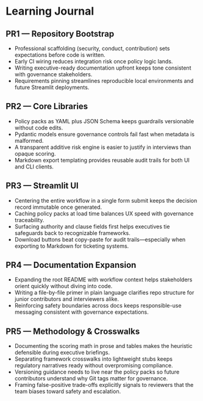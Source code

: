 # Learning Journal

## PR1 — Repository Bootstrap
- Professional scaffolding (security, conduct, contribution) sets expectations before code is written.
- Early CI wiring reduces integration risk once policy logic lands.
- Writing executive-ready documentation upfront keeps tone consistent with governance stakeholders.
- Requirements pinning streamlines reproducible local environments and future Streamlit deployments.

## PR2 — Core Libraries
- Policy packs as YAML plus JSON Schema keeps guardrails versionable without code edits.
- Pydantic models ensure governance controls fail fast when metadata is malformed.
- A transparent additive risk engine is easier to justify in interviews than opaque scoring.
- Markdown export templating provides reusable audit trails for both UI and CLI clients.

## PR3 — Streamlit UI
- Centering the entire workflow in a single form submit keeps the decision record immutable once generated.
- Caching policy packs at load time balances UX speed with governance traceability.
- Surfacing authority and clause fields first helps executives tie safeguards back to recognizable frameworks.
- Download buttons beat copy-paste for audit trails—especially when exporting to Markdown for ticketing systems.

## PR4 — Documentation Expansion
- Expanding the root README with workflow context helps stakeholders orient quickly without diving into code.
- Writing a file-by-file primer in plain language clarifies repo structure for junior contributors and interviewers alike.
- Reinforcing safety boundaries across docs keeps responsible-use messaging consistent with governance expectations.

## PR5 — Methodology & Crosswalks
- Documenting the scoring math in prose and tables makes the heuristic defensible during executive briefings.
- Separating framework crosswalks into lightweight stubs keeps regulatory narratives ready without overpromising compliance.
- Versioning guidance needs to live near the policy packs so future contributors understand why Git tags matter for governance.
- Framing false-positive trade-offs explicitly signals to reviewers that the team biases toward safety and escalation.
